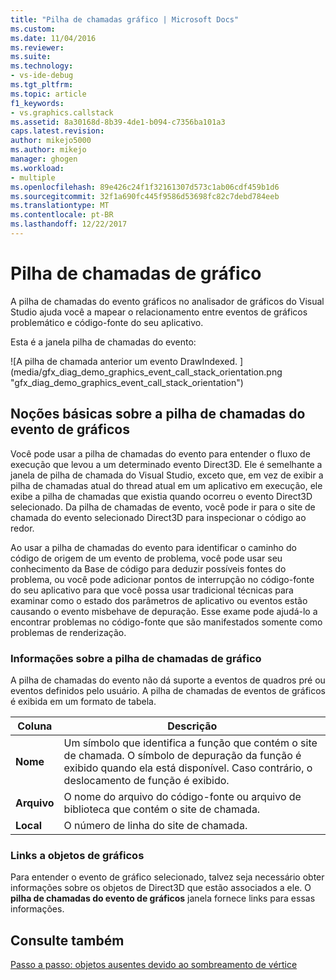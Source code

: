 ```yaml
---
title: "Pilha de chamadas gráfico | Microsoft Docs"
ms.custom: 
ms.date: 11/04/2016
ms.reviewer: 
ms.suite: 
ms.technology:
- vs-ide-debug
ms.tgt_pltfrm: 
ms.topic: article
f1_keywords:
- vs.graphics.callstack
ms.assetid: 8a30168d-8b39-4de1-b094-c7356ba101a3
caps.latest.revision: 
author: mikejo5000
ms.author: mikejo
manager: ghogen
ms.workload:
- multiple
ms.openlocfilehash: 89e426c24f1f32161307d573c1ab06cdf459b1d6
ms.sourcegitcommit: 32f1a690fc445f9586d53698fc82c7debd784eeb
ms.translationtype: MT
ms.contentlocale: pt-BR
ms.lasthandoff: 12/22/2017
---
```

# <a name="graphics-event-call-stack"></a>Pilha de chamadas de gráfico
A pilha de chamadas do evento gráficos no analisador de gráficos do Visual Studio ajuda você a mapear o relacionamento entre eventos de gráficos problemático e código-fonte do seu aplicativo.  
  
 Esta é a janela pilha de chamadas do evento:  
  
 ![A pilha de chamada anterior um evento DrawIndexed. ] (media/gfx_diag_demo_graphics_event_call_stack_orientation.png "gfx_diag_demo_graphics_event_call_stack_orientation")  
  
## <a name="understanding-the-graphics-event-call-stack"></a>Noções básicas sobre a pilha de chamadas do evento de gráficos  
 Você pode usar a pilha de chamadas do evento para entender o fluxo de execução que levou a um determinado evento Direct3D. Ele é semelhante a janela de pilha de chamada do Visual Studio, exceto que, em vez de exibir a pilha de chamadas atual do thread atual em um aplicativo em execução, ele exibe a pilha de chamadas que existia quando ocorreu o evento Direct3D selecionado. Da pilha de chamadas de evento, você pode ir para o site de chamada do evento selecionado Direct3D para inspecionar o código ao redor.  
  
 Ao usar a pilha de chamadas do evento para identificar o caminho do código de origem de um evento de problema, você pode usar seu conhecimento da Base de código para deduzir possíveis fontes do problema, ou você pode adicionar pontos de interrupção no código-fonte do seu aplicativo para que você possa usar tradicional técnicas para examinar como o estado dos parâmetros de aplicativo ou eventos estão causando o evento misbehave de depuração. Esse exame pode ajudá-lo a encontrar problemas no código-fonte que são manifestados somente como problemas de renderização.  
  
### <a name="graphics-event-call-stack-information"></a>Informações sobre a pilha de chamadas de gráfico  
 A pilha de chamadas do evento não dá suporte a eventos de quadros pré ou eventos definidos pelo usuário. A pilha de chamadas de eventos de gráficos é exibida em um formato de tabela.  
  
|Coluna|Descrição|  
|------------|-----------------|  
|**Nome**|Um símbolo que identifica a função que contém o site de chamada. O símbolo de depuração da função é exibido quando ela está disponível. Caso contrário, o deslocamento de função é exibido.|  
|**Arquivo**|O nome do arquivo do código-fonte ou arquivo de biblioteca que contém o site de chamada.|  
|**Local**|O número de linha do site de chamada.|  
  
### <a name="links-to-graphics-objects"></a>Links a objetos de gráficos  
 Para entender o evento de gráfico selecionado, talvez seja necessário obter informações sobre os objetos de Direct3D que estão associados a ele. O **pilha de chamadas do evento de gráficos** janela fornece links para essas informações.  
  
## <a name="see-also"></a>Consulte também  
 [Passo a passo: objetos ausentes devido ao sombreamento de vértice](walkthrough-missing-objects-due-to-vertex-shading.md)